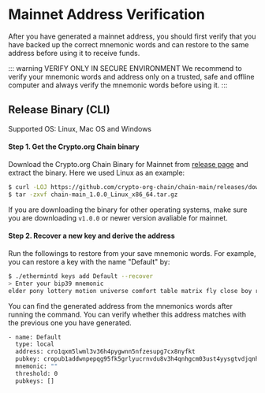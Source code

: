 # Mainnet Address Verification

After you have generated a mainnet address, you should first verify that you have backed up the correct mnemonic words and can restore to the same address before using it to receive funds.

::: warning VERIFY ONLY IN SECURE ENVIRONMENT
We recommend to verify your mnemonic words and address only on a trusted, safe and offline computer and always verify the mnemonic words before using it.
:::

## Release Binary (CLI)

Supported OS: Linux, Mac OS and Windows

#### Step 1. Get the Crypto.org Chain binary

Download the Crypto.org Chain Binary for Mainnet from [release page](https://github.com/crypto-org-chain/chain-main/releases/tag/v1.0.0) and extract the binary. Here we used Linux as an example:

```bash
$ curl -LOJ https://github.com/crypto-org-chain/chain-main/releases/download/v1.0.0/chain-main_1.0.0_Linux_x86_64.tar.gz
$ tar -zxvf chain-main_1.0.0_Linux_x86_64.tar.gz
```

If you are downloading the binary for other operating systems, make sure you are downloading `v1.0.0` or newer version avaliable for mainnet.

#### Step 2. Recover a new key and derive the address

Run the followings to restore from your save mnemonic words. For example, you can restore a key with the name "Default" by:

```bash
$ ./ethermintd keys add Default --recover
> Enter your bip39 mnemonic
elder pony lottery motion universe comfort table matrix fly close boy rival verify virus defy permit pottery summer tilt seek trip child defense success
```

You can find the generated address from the mnemonics words after running the command. You can verify whether this address matches with the previous one you have generated.
```bash
- name: Default
  type: local
  address: cro1qxm5lwml3v36h4pygwnn5nfzesupg7cx8nyfkt
  pubkey: cropub1addwnpepqg95fk5grlyucrnvdu8v3h4qnhgcm03ust4yysgtvdjqnh2ytmg6syjkav6
  mnemonic: ""
  threshold: 0
  pubkeys: []
```
